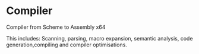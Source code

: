 # Compiler
Compiler from Scheme to Assembly x64

This includes: Scanning, parsing, macro expansion, semantic analysis, code generation,compiling
and compiler optimisations.
